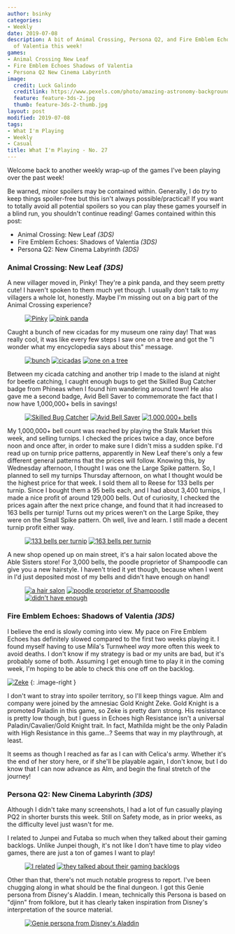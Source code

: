 ```yaml
---
author: bsinky
categories:
- Weekly
date: 2019-07-08
description: A bit of Animal Crossing, Persona Q2, and Fire Emblem Echoes Shadows
  of Valentia this week!
games:
- Animal Crossing New Leaf
- Fire Emblem Echoes Shadows of Valentia
- Persona Q2 New Cinema Labyrinth
image:
  credit: Luck Galindo
  creditlink: https://www.pexels.com/photo/amazing-astronomy-background-bright-544268/
  feature: feature-3ds-2.jpg
  thumb: feature-3ds-2-thumb.jpg
layout: post
modified: 2019-07-08
tags:
- What I'm Playing
- Weekly
- Casual
title: What I'm Playing - No. 27
---
```


Welcome back to another weekly wrap-up of the games I've been playing over the
past week!

Be warned, minor spoilers may be contained within. Generally, I do *try* to keep
things spoiler-free but this isn't always possible/practical! If you want to
totally avoid all potential spoilers so you can play these games yourself in a
blind run, you shouldn't continue reading! Games contained within this post:

 - Animal Crossing: New Leaf *(3DS)*
 - Fire Emblem Echoes: Shadows of Valentia *(3DS)*
 - Persona Q2: New Cinema Labyrinth *(3DS)*

<!--more-->

### Animal Crossing: New Leaf *(3DS)*

A new villager moved in, Pinky! They're a pink panda, and they seem pretty cute!
I haven't spoken to them much yet though. I usually don't talk to my villagers a
whole lot, honestly. Maybe I'm missing out on a big part of the Animal Crossing
experience?

<figure class="half">
    <a href="https://i.imgur.com/xsxenFl.png"><img src="https://i.imgur.com/xsxenFlm.png" alt="Pinky"/></a>
    <a href="https://i.imgur.com/Uoj3MaN.png"><img src="https://i.imgur.com/Uoj3MaNm.png" alt="pink panda"/></a>
</figure>

Caught a bunch of new cicadas for my museum one rainy day! That was really cool,
it was like every few steps I saw one on a tree and got the "I wonder what my
encyclopedia says about this" message.

<figure class="third">
    <a href="https://i.imgur.com/mDIhR6T.png"><img src="https://i.imgur.com/mDIhR6Tm.png" alt="bunch"/></a>
    <a href="https://i.imgur.com/G75Ia44.png"><img src="https://i.imgur.com/G75Ia44m.png" alt="cicadas"/></a>
    <a href="https://i.imgur.com/MPEL2N5.png"><img src="https://i.imgur.com/MPEL2N5m.png" alt="one on a tree"/></a>
</figure>

Between my cicada catching and another trip I made to the island at night for
beetle catching, I caught enough bugs to get the Skilled Bug Catcher badge from
Phineas when I found him wandering around town! He also gave me a second badge,
Avid Bell Saver to commemorate the fact that I now have 1,000,000+ bells in
savings!

<figure class="third">
    <a href="https://i.imgur.com/h3EsHH2.png"><img src="https://i.imgur.com/h3EsHH2m.png" alt="Skilled Bug Catcher"/></a>
    <a href="https://i.imgur.com/fpIqCJj.png"><img src="https://i.imgur.com/fpIqCJjm.png" alt="Avid Bell Saver"/></a>
    <a href="https://i.imgur.com/SxyaO7x.png"><img src="https://i.imgur.com/SxyaO7xm.png" alt="1,000,000+ bells"/></a>
</figure>

My 1,000,000+ bell count was reached by playing the Stalk Market this week, and
selling turnips. I checked the prices twice a day, once before noon and once
after, in order to make sure I didn't miss a sudden spike. I'd read up on turnip
price patterns, apparently in New Leaf there's only a few different general
patterns that the prices will follow. Knowing this, by Wednesday afternoon, I
thought I was one the Large Spike pattern. So, I planned to sell my turnips
Thursday afternoon, on what I thought would be the highest price for that week.
I sold them all to Reese for 133 bells per turnip. Since I bought them a 95
bells each, and I had about 3,400 turnips, I made a nice profit of around
129,000 bells. Out of curiosity, I checked the prices again after the next price
change, and found that it had increased to 163 bells per turnip! Turns out my
prices weren't on the Large Spike, they were on the Small Spike pattern. Oh
well, live and learn. I still made a decent turnip profit either way.

<figure class="half">
    <a href="https://i.imgur.com/C0x2lDS.png"><img src="https://i.imgur.com/C0x2lDSm.png" alt="133 bells per turnip"/></a>
    <a href="https://i.imgur.com/wYYT9pj.png"><img src="https://i.imgur.com/wYYT9pjm.png" alt="163 bells per turnip"/></a>
</figure>

A new shop opened up on main street, it's a hair salon located above the Able
Sisters store! For 3,000 bells, the poodle proprietor of Shampoodle can give you
a new hairstyle. I haven't tried it yet though, because when I went in I'd just
deposited most of my bells and didn't have enough on hand!

<figure class="third">
    <a href="https://i.imgur.com/9YM2Bl7.png"><img src="https://i.imgur.com/9YM2Bl7m.png" alt="a hair salon"/></a>
    <a href="https://i.imgur.com/s8don1E.png"><img src="https://i.imgur.com/s8don1Em.png" alt="poodle proprietor of Shampoodle"/></a>
    <a href="https://i.imgur.com/UaywIgK.png"><img src="https://i.imgur.com/UaywIgKm.png" alt="didn't have enough"/></a>
</figure>

### Fire Emblem Echoes: Shadows of Valentia *(3DS)*

I believe the end is slowly coming into view. My pace on Fire Emblem Echoes has
definitely slowed compared to the first two weeks playing it. I found myself
having to use Mila's Turnwheel *way* more often this week to avoid deaths. I
don't know if my strategy is bad or my units are bad, but it's probably some of
both. Assuming I get enough time to play it in the coming week, I'm hoping to be
able to check this one off on the backlog.

[![Zeke](https://i.imgur.com/itHzEE2m.png)](https://i.imgur.com/itHzEE2.png)
{: .image-right }

I don't want to stray into spoiler territory, so I'll keep things vague. Alm and
company were joined by the amnesiac Gold Knight Zeke. Gold Knight is a promoted
Paladin in this game, so Zeke is pretty darn strong. His resistance is pretty
low though, but I guess in Echoes high Resistance isn't a universal
Paladin/Cavalier/Gold Knight trait. In fact, Mathilda might be the only Paladin
with High Resistance in this game...? Seems that way in my playthrough, at
least.

It seems as though I reached as far as I can with Celica's army. Whether it's
the end of her story here, or if she'll be playable again, I don't know, but I
do know that I can now advance as Alm, and begin the final stretch of the
journey!

### Persona Q2: New Cinema Labyrinth *(3DS)*

Although I didn't take many screenshots, I had a lot of fun casually playing PQ2
in shorter bursts this week. Still on Safety mode, as in prior weeks, as the
difficulty level just wasn't for me.

I related to Junpei and Futaba so much when they talked about their gaming
backlogs. Unlike Junpei though, it's not like I don't have time to play video
games, there are just a ton of games I want to play!

<figure class="half">
    <a href="https://i.imgur.com/56KEA1X.png"><img src="https://i.imgur.com/56KEA1Xm.png" alt="I related"/></a>
    <a href="https://i.imgur.com/qCEwnrE.png"><img src="https://i.imgur.com/qCEwnrEm.png" alt="they talked about their gaming backlogs"/></a>
</figure>

Other than that, there's not much notable progress to report. I've been chugging
along in what should be the final dungeon. I got this Genie persona from
Disney's Aladdin. I mean, technically this Persona is based on "djinn" from
folklore, but it has clearly taken inspiration from Disney's interpretation of
the source material.

<figure class="third center">
    <a href="https://i.imgur.com/QaawrUD.png"><img src="https://i.imgur.com/QaawrUDm.png" alt="Genie persona from Disney's Aladdin"/>
    </a>
</figure>